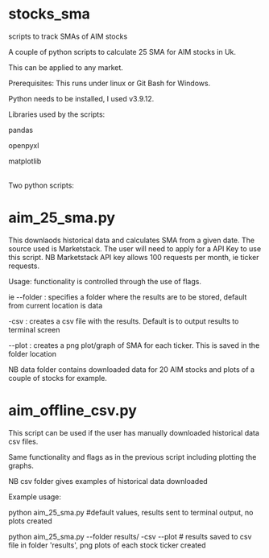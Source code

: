 # stocks_sma
scripts to track SMAs of AIM stocks

A couple of python scripts to calculate 25 SMA for  AIM stocks in Uk.

This can be applied to any market.

Prerequisites:
This  runs under linux or Git Bash for Windows.

Python needs to be installed, I used v3.9.12.

Libraries used by the scripts:
 
  pandas

  openpyxl
  
  matplotlib





<br/>Two python scripts:

# aim_25_sma.py
This downlaods historical data and calculates  SMA from a given date. The source used is Marketstack. The user will need to apply for a API Key to use this script.
NB Marketstack API key allows 100 requests per month, ie ticker requests.

Usage:
functionality  is controlled through the use of flags.

ie 
--folder <name> : specifies a folder where the results are to be stored, default from current location is data

-csv : creates a csv file  with the results. Default is to output results  to terminal screen

--plot : creates a png plot/graph of SMA for each ticker. This is saved in the folder location

NB data folder contains downloaded data for 20 AIM stocks and plots of a couple of stocks for example.


#  aim_offline_csv.py
This script  can be used if the user has manually downloaded historical data csv files.

Same functionality and flags as in the previous script  including plotting the graphs.

NB csv folder gives examples of historical data downloaded


Example usage:



python aim_25_sma.py #default values, results sent to terminal output, no plots created

python aim_25_sma.py --folder results/ -csv --plot # results saved to csv file in folder 'results', png plots of each stock ticker created
